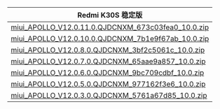 | Redmi K30S  稳定版    |
| ---- |
| [miui_APOLLO_V12.0.11.0.QJDCNXM_673c03fea0_10.0.zip](https://hugeota.d.miui.com/V12.0.11.0.QJDCNXM/miui_APOLLO_V12.0.11.0.QJDCNXM_673c03fea0_10.0.zip)    |
| [miui_APOLLO_V12.0.10.0.QJDCNXM_7b1e9f67ab_10.0.zip](https://hugeota.d.miui.com/V12.0.10.0.QJDCNXM/miui_APOLLO_V12.0.10.0.QJDCNXM_7b1e9f67ab_10.0.zip)    |
| [miui_APOLLO_V12.0.8.0.QJDCNXM_3bf2c5061c_10.0.zip](https://hugeota.d.miui.com/V12.0.8.0.QJDCNXM/miui_APOLLO_V12.0.8.0.QJDCNXM_3bf2c5061c_10.0.zip)    |
| [miui_APOLLO_V12.0.7.0.QJDCNXM_65aae9a857_10.0.zip](https://hugeota.d.miui.com/V12.0.7.0.QJDCNXM/miui_APOLLO_V12.0.7.0.QJDCNXM_65aae9a857_10.0.zip)    |
| [miui_APOLLO_V12.0.6.0.QJDCNXM_9bc709cdbf_10.0.zip](https://hugeota.d.miui.com/V12.0.6.0.QJDCNXM/miui_APOLLO_V12.0.6.0.QJDCNXM_9bc709cdbf_10.0.zip)    |
| [miui_APOLLO_V12.0.5.0.QJDCNXM_977162f3e6_10.0.zip](https://hugeota.d.miui.com/V12.0.5.0.QJDCNXM/miui_APOLLO_V12.0.5.0.QJDCNXM_977162f3e6_10.0.zip)    |
| [miui_APOLLO_V12.0.3.0.QJDCNXM_5761a67d85_10.0.zip](https://hugeota.d.miui.com/V12.0.3.0.QJDCNXM/miui_APOLLO_V12.0.3.0.QJDCNXM_5761a67d85_10.0.zip)    |

